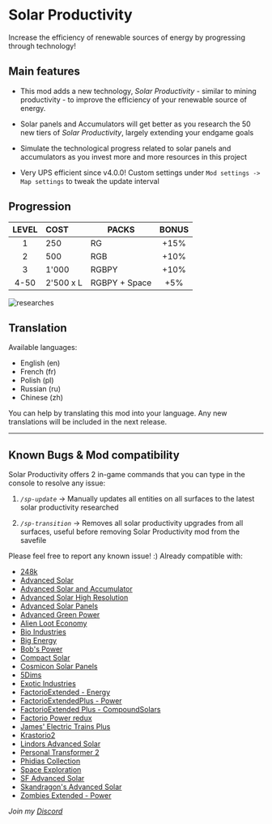 # **Solar Productivity**

Increase the efficiency of renewable sources of energy by progressing through technology!


## Main features

- This mod adds a new technology, *Solar Productivity* - similar to mining productivity - to improve the efficiency of your renewable source of energy. 

- Solar panels and Accumulators will get better as you research the 50 new tiers of *Solar Productivity*, largely extending your endgame goals

- Simulate the technological progress related to solar panels and accumulators as you invest more and more resources in this project

- Very UPS efficient since v4.0.0! Custom settings under `Mod settings -> Map settings` to tweak the update interval

## Progression

| **LEVEL** | **COST**  | **PACKS**      | **BONUS** |
|:---------:|:----------|----------------|:---------:|
| 1         | 250       | RG             | \+15%     |
| 2         | 500       | RGB            | \+10%     |
| 3         | 1'000     | RGBPY          | \+10%     |
| 4\-50     | 2'500 x L | RGBPY \+ Space | \+5%     |

![researches](https://github.com/RedRafe/solar-productivity/blob/main/archive/researches.png?raw=true)

## Translation
Available languages:
- English (en)
- French (fr)
- Polish (pl)
- Russian (ru)
- Chinese (zh)

You can help by translating this mod into your language. Any new translations will be included in the next release.

---

## Known Bugs & Mod compatibility
Solar Productivity offers 2 in-game commands that you can type in the console to resolve any issue:

1. *`/sp-update`*  -> Manually updates all entities on all surfaces to the latest solar productivity researched

2. *`/sp-transition`* -> Removes all solar productivity upgrades from all surfaces, useful before removing Solar Productivity mod from the savefile

Please feel free to report any known issue! :) 
Already compatible with:
- [248k](https://mods.factorio.com/mod/248k)
- [Advanced Solar](https://mods.factorio.com/mod/Advanced-Solar)
- [Advanced Solar and Accumulator](https://mods.factorio.com/mod/Advanced-Solar-and-Accumulator)
- [Advanced Solar High Resolution](https://mods.factorio.com/mod/Advanced-Electric-Revamped-v16)
- [Advanced Solar Panels](https://mods.factorio.com/mod/AdvancedSolarPanels)
- [Advanced Green Power](https://mods.factorio.com/mod/advanced-green-power)
- [Alien Loot Economy](https://mods.factorio.com/mod/alien-module)
- [Bio Industries](https://mods.factorio.com/mod/Bio_Industries)
- [Big Energy](https://mods.factorio.com/mod/big-energy-solar-wind-and-accumulator)
- [Bob's Power](https://mods.factorio.com/mod/bobpower)
- [Compact Solar](https://mods.factorio.com/mod/compact-solar)
- [Cosmicon Solar Panels](https://mods.factorio.com/mod/Cosmicon-Solar-Panels)
- [5Dims](https://mods.factorio.com/mod/5dim_energy)
- [Exotic Industries](https://mods.factorio.com/mod/exotic-industries)
- [FactorioExtended - Energy](https://mods.factorio.com/mod/FactorioExtended-Energy)
- [FactorioExtendedPlus - Power](https://mods.factorio.com/mod/FactorioExtended-Plus-Power)
- [FactorioExtended Plus - CompoundSolars](https://mods.factorio.com/mod/FactorioExtended-Plus-CompoundSolars)
- [Factorio Power redux](https://mods.factorio.com/mod/Factorio_Power_RE)
- [James' Electric Trains Plus](https://mods.factorio.com/mod/James-Train-Mod)
- [Krastorio2](https://mods.factorio.com/mod/Krastorio2)
- [Lindors Advanced Solar](https://mods.factorio.com/mod/Lindors-Advanced-Solar)
- [Personal Transformer 2](https://mods.factorio.com/mod/PersonalTransformer2)
- [Phidias Collection](https://mods.factorio.com/mod/PHI-CL)
- [Space Exploration](https://mods.factorio.com/mod/space-exploration)
- [SF Advanced Solar](https://mods.factorio.com/mod/Speckled-advanced-solar)
- [Skandragon's Advanced Solar](https://mods.factorio.com/mod/skan-advanced-solar)
- [Zombies Extended - Power](https://mods.factorio.com/mod/zombiesextended-power)

*Join my [Discord](https://discord.gg/pq6bWs8KTY)*
